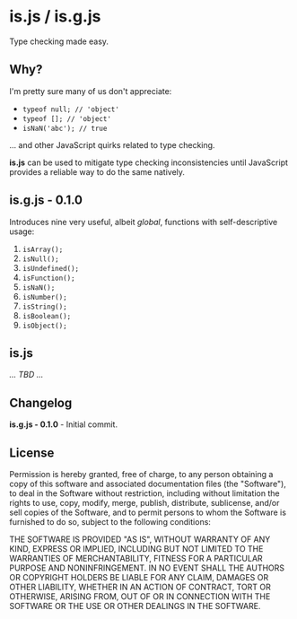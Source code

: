 is.js / is.g.js
=====

Type checking made easy.

Why?
-------

I'm pretty sure many of us don't appreciate:

- `typeof null; // 'object'`
- `typeof []; // 'object'`
- `isNaN('abc'); // true`

... and other JavaScript quirks related to type checking.

**is.js** can be used to mitigate type checking inconsistencies until JavaScript
provides a reliable way to do the same natively.

is.g.js - 0.1.0
-------

Introduces nine very useful, albeit *global*, functions with 
self-descriptive usage:

1. `isArray();`
2. `isNull();`
3. `isUndefined();`
4. `isFunction();`
5. `isNaN();`
6. `isNumber();`
7. `isString();`
8. `isBoolean();`
9. `isObject();`

is.js
-------

*... TBD ...*

Changelog
-------

**is.g.js - 0.1.0** - Initial commit.

License
-------

Permission is hereby granted, free of charge, to any person obtaining a copy of
this software and associated documentation files (the "Software"), to deal in
the Software without restriction, including without limitation the rights to
use, copy, modify, merge, publish, distribute, sublicense, and/or sell copies
of the Software, and to permit persons to whom the Software is furnished to do
so, subject to the following conditions:

THE SOFTWARE IS PROVIDED "AS IS", WITHOUT WARRANTY OF ANY KIND, EXPRESS OR
IMPLIED, INCLUDING BUT NOT LIMITED TO THE WARRANTIES OF MERCHANTABILITY,
FITNESS FOR A PARTICULAR PURPOSE AND NONINFRINGEMENT. IN NO EVENT SHALL THE
AUTHORS OR COPYRIGHT HOLDERS BE LIABLE FOR ANY CLAIM, DAMAGES OR OTHER
LIABILITY, WHETHER IN AN ACTION OF CONTRACT, TORT OR OTHERWISE, ARISING FROM,
OUT OF OR IN CONNECTION WITH THE SOFTWARE OR THE USE OR OTHER DEALINGS IN THE
SOFTWARE.